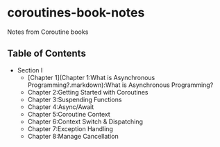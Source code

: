 # coroutines-book-notes
Notes from Coroutine books

## Table of Contents
- Section I
   - [Chapter 1](Chapter 1:What is Asynchronous Programming?.markdown):What is Asynchronous Programming?
   - Chapter 2:Getting Started with Coroutines
   - Chapter 3:Suspending Functions
   - Chapter 4:Async/Await
   - Chapter 5:Coroutine Context
   - Chapter 6:Context Switch & Dispatching
   - Chapter 7:Exception Handling
   - Chapter 8:Manage Cancellation
